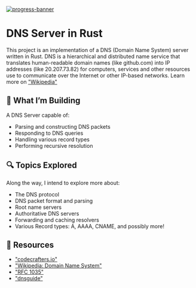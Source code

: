 [![progress-banner](https://backend.codecrafters.io/progress/dns-server/a9a2eb48-fafd-4992-b0b4-db69bf50be9f)](https://app.codecrafters.io/users/NeelKnight)

# DNS Server in Rust

This project is an implementation of a DNS (Domain Name System) server written in Rust. DNS is a hierarchical and distributed name service that translates human-readable domain names (like github.com) into IP addresses (like 20.207.73.82) for computers, services and other resources use to communicate over the Internet or other IP-based networks. Learn more on ["Wikipedia"](https://en.wikipedia.org/wiki/Domain_Name_System)


## 🧠 What I’m Building

A DNS Server capable of:

- Parsing and constructing DNS packets
- Responding to DNS queries
- Handling various record types
- Performing recursive resolution


## 🔍 Topics Explored

Along the way, I intend to explore more about:

- The DNS protocol
- DNS packet format and parsing
- Root name servers
- Authoritative DNS servers
- Forwarding and caching resolvers
- Various Record types: A, AAAA, CNAME, and possibly more!


## 🔗 Resources

- ["codecrafters.io"](codecrafters.io)
- ["Wikipedia: Domain Name System"](https://en.wikipedia.org/wiki/Domain_Name_System)
- ["RFC 1035"](https://datatracker.ietf.org/doc/html/rfc1035)
- ["dnsguide"](https://github.com/EmilHernvall/dnsguide/blob/b52da3b32b27c81e5c6729ac14fe01fef8b1b593/chapter1.md)